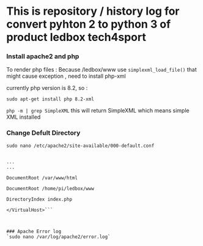 # This is repository / history log for convert pyhton 2 to python 3 of product ledbox tech4sport

### Install apache2 and php
To render php files :
Because /ledbox/www use `simplexml_load_file()` that might cause exception , need to install php-xml

currently php version is 8.2, so :

`sudo apt-get install php 8.2-xml`

`php -m | grep SimpleXML`
this will return SimpleXML which means simple XML installed

### Change Defult Directory
`sudo nano /etc/apache2/site-available/000-default.conf`
```<VirtualHost *:80>

...
...

DocumentRoot /var/www/html

DocumentRoot /home/pi/ledbox/www

DirectoryIndex index.php

</VirtualHost>```



### Apache Error log
`sudo nano /var/log/apache2/error.log`



